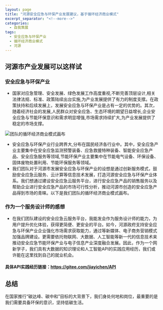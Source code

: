 ```yaml
---
layout: page
title: "河源安全应急与环保产业发展建议，基于循环经济商业模式"
excerpt_separator: "<!--more-->"
categories:
  - 自我策展
tags:
  - 安全应急与环保产业
  - 循环经济商业模式
  - 河源
---
```

## 河源市产业发展可以这样试 
### 安全应急与环保产业
- 国家对应急管理、安全发展、绿色发展工作高度重视,不断完善顶层设计,相关法律法规、标准、政策陆续出台实施,为产业发展提供了有力的制度支撑。在政策扶持和后续发展上，发展安全应急与环保产业是占有一定的优势的。其次，随着经济社会的发展,人民群众对安全应急、生态环境的期望日益增长,企业安全应急与节能环保意识和需求明显增强,市场需求持续扩大,为产业发展提供了稳定的市场支撑。
<!--more-->

![团队的循环经济商业模式画布](https://gitee.com/jiayichen/jiayichen/raw/gh-pages/assets/images/xunhuanjingji-tuandui.png)

- 安全应急与环保产业行业跨界大,分布在国民经济各行业中。其中，安全应急产业主要集中在安全应急监测预警装备、应急救援特种装备、智能安全应急产品、安全应急服务等领域,节能环保产业主要集中在节能电气设备、环保设备、固体废物处置利用、节能环保服务等领域。
- 我们团队对于河源市发展安全应急与环保产业的设想是通过创新服务模式，鼓励安全应急云服务、云计算等信息技术发展，打造河源安全应急与环保产业体系。我们想通过建设安全应急云服务平台，进行安全应急产品的销售服务以及帮助企业进行安全应急产品的市场可行性分析，推动河源市创造的安全应急产品得到市场的青睐。以下是我们团队的循环经济商业模式画布。

### 作为一个服务设计师的感想
- 在我们团队建设的安全应急云服务平台，我能发会作为服务设计师的能力，为用户提升优化体验，获得更简便、更安全的平台。如今，河源政府支持安全应急与环保产业企业强化市场需求获取能力，通过等新媒体、电子商务营销模式加强品牌建设。更需要依托物联网、大数据、人工智能等新一代的信息技术来推动安全应急节能环保产业与电子信息产业深度融合发展。因此，作为一个网新学子，我们具有大数据的知识理论和人工智能API的实践应用经历，我们或许能在这里找到自己的就业机会。
#### 具体API实践经历链接：https://gitee.com/jiayichen/API

## 总结 
 在国家推行“碳达峰、碳中和”目标的大背景下，我们身处何地和岗位，最重要的是我们需要具备环保的意识，坚持低碳生活。
